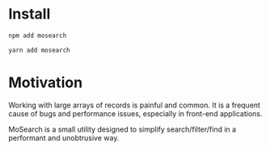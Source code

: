 # Install

```bash
npm add mosearch
```

```bash
yarn add mosearch
```

# Motivation

Working with large arrays of records is painful and common. It is a frequent cause of bugs and performance issues, especially in front-end applications.

MoSearch is a small utility designed to simplify search/filter/find in a performant and unobtrusive way.
